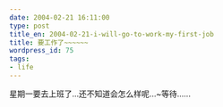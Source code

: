 ```yaml
---
date: 2004-02-21 16:11:00
type: post
title_en: 2004-02-21-i-will-go-to-work-my-first-job
title: 要工作了~~~~~~
wordpress_id: 75
tags:
- life
---
```


星期一要去上班了...还不知道会怎么样呢...~等待......
